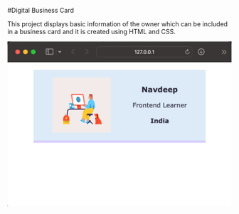 #Digital Business Card

This project displays basic information of the owner which can be included in a business card and it is created using HTML and CSS.

![Output](https://raw.githubusercontent.com/Navdeepkhubber/FrontendProjects/main/Digital%20Business%20Card/Digital%20Business%20Card.png)
